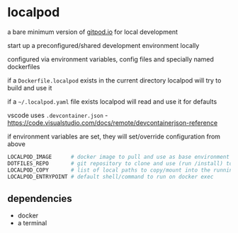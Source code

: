 # localpod

a bare minimum version of [gitpod.io](https://www.gitpod.io/) for local development

start up a preconfigured/shared development environment locally

configured via environment variables, config files and specially named dockerfiles

if a `Dockerfile.localpod` exists in the current directory localpod will try to build and use it

if a `~/.localpod.yaml` file exists localpod will read and use it for defaults

vscode uses `.devcontainer.json` - https://code.visualstudio.com/docs/remote/devcontainerjson-reference 

if environment variables are set, they will set/override configuration from above
```sh
LOCALPOD_IMAGE      # docker image to pull and use as base environment
DOTFILES_REPO       # git repository to clone and use (run /install) to configure user environment
LOCALPOD_COPY       # list of local paths to copy/mount into the running container
LOCALPOD_ENTRYPOINT # default shell/command to run on docker exec
```

## dependencies

* docker
* a terminal
